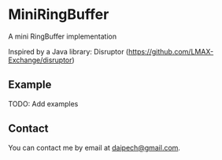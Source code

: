 # MiniRingBuffer
A mini RingBuffer implementation

Inspired by a Java library: Disruptor (https://github.com/LMAX-Exchange/disruptor)

Example
-------

TODO: Add examples

Contact
-------
You can contact me by email at daipech@gmail.com.
